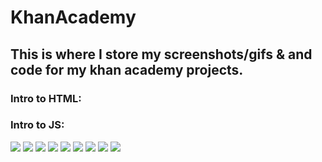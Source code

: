 # KhanAcademy
## This is where I store my screenshots/gifs &amp; and code for my khan academy projects.
### Intro to HTML:

### Intro to JS:
<img src="https://github.com/kwood3/KhanAcademy/blob/master/Intro%20to%20JS/Ad%20Design/AdDesignGif.gif?raw=true">
<img src="https://github.com/kwood3/KhanAcademy/blob/master/Intro%20to%20JS/Animal%20Attack/AnimalAttack.gif?raw=true">
<img src="https://github.com/kwood3/KhanAcademy/blob/master/Intro%20to%20JS/Bookshelf/BookshelfScreenshot.PNG?raw=true">
<img src="https://github.com/kwood3/KhanAcademy/blob/master/Intro%20to%20JS/Build-a-House/BuildAHouseScreenshot.PNG?raw=true">
<img src="https://github.com/kwood3/KhanAcademy/blob/master/Intro%20to%20JS/Fish%20Tank/FishTankScreenshot.PNG?raw=true">
<img src="https://github.com/kwood3/KhanAcademy/blob/master/Intro%20to%20JS/Magic%208%20Ball/Magic8BallGif.gif?raw=true">
<img src="https://github.com/kwood3/KhanAcademy/blob/master/Intro%20to%20JS/Make%20it%20rain/MakeItRainGif.gif?raw=true">
<img src="https://github.com/kwood3/KhanAcademy/blob/master/Intro%20to%20JS/Shooting%20Star/ShootingStarGif.gif?raw=true">
<img src="https://github.com/kwood3/KhanAcademy/blob/master/Intro%20to%20JS/Whats%20for%20dinner/WhatsForDinnerScreenshot.PNG?raw=true">
